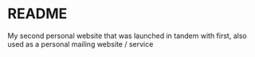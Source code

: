 # README

My second personal website that was launched in tandem with first, also used as a personal mailing website / service
